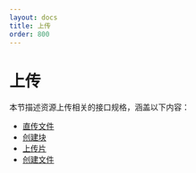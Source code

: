 ```yaml
---
layout: docs
title: 上传
order: 800
---
```

<a id="up"></a>
# 上传

本节描述资源上传相关的接口规格，涵盖以下内容：  

* [直传文件][uploadHref]
* [创建块][mkblkHref]
* [上传片][bputHref]
* [创建文件][mkfileHref]

[uploadHref]: upload.html "直传文件"
[mkblkHref]:  mkblk.html  "创建块"
[bputHref]:   bput.html   "上传片"
[mkfileHref]: mkfile.html "创建文件"
